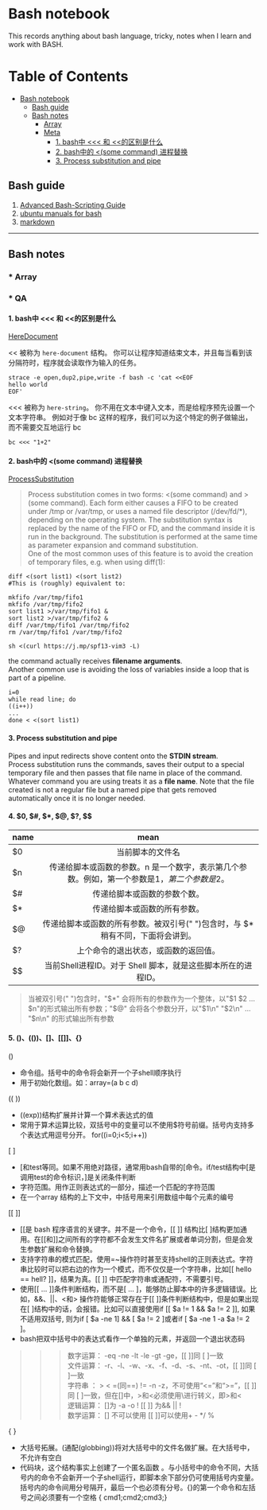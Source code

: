 # Bash notebook
  This records anything about bash language, tricky, notes when I learn and work with BASH.

Table of Contents
=================

   * [Bash notebook](#bash-notebook)
      * [Bash guide](#bash-guide)
      * [Bash notes](#bash-notes)
         * [Array](#array)
         * [Meta](#meta)
            * [1. bash中 &lt;&lt;&lt; 和 &lt;&lt;的区别是什么](#1-bash中--和-的区别是什么)
            * [2. bash中的 &lt;(some command) 进程替换](#2-bash中的-some-command-进程替换)
            * [3. Process substitution and pipe](#3-process-substitution-and-pipe)


## Bash guide

1. [Advanced Bash-Scripting Guide](http://www.tldp.org/LDP/abs/html/)  
2. [ubuntu manuals for bash](http://manpages.ubuntu.com/manpages/eoan/en/man1/bash.1.html)  
3. [markdown](https://github.com/google/styleguide/blob/gh-pages/docguide/style.md)
 
------

## Bash notes

### * Array

### * QA
#### 1. bash中 <<< 和 <<的区别是什么
[HereDocument](http://mywiki.wooledge.org/HereDocument?action=show&redirect=HereString)

<< 被称为 `here-document` 结构。 你可以让程序知道结束文本，并且每当看到该分隔符时，程序就会读取作为输入的任务。

```shell
strace -e open,dup2,pipe,write -f bash -c 'cat <<EOF
hello world
EOF'
```

<<< 被称为 `here-string`。 你不用在文本中键入文本，而是给程序预先设置一个文本字符串。 例如对于像 bc 这样的程序，我们可以为这个特定的例子做输出，而不需要交互地运行 bc
```shell
bc <<< "1+2"
```
#### 2. bash中的 <(some command) 进程替换
[ProcessSubstitution](http://mywiki.wooledge.org/ProcessSubstitution) 
>Process substitution comes in two forms: <(some command) and >(some command). Each form either causes a FIFO to be created under /tmp or /var/tmp, or uses a named file descriptor (/dev/fd/*), depending on the operating system. The substitution syntax is replaced by the name of the FIFO or FD, and the command inside it is run in the background. The substitution is performed at the same time as parameter expansion and command substitution.  
One of the most common uses of this feature is to avoid the creation of temporary files, e.g. when using diff(1):
```shell
diff <(sort list1) <(sort list2)
#This is (roughly) equivalent to:

mkfifo /var/tmp/fifo1
mkfifo /var/tmp/fifo2
sort list1 >/var/tmp/fifo1 &
sort list2 >/var/tmp/fifo2 &
diff /var/tmp/fifo1 /var/tmp/fifo2
rm /var/tmp/fifo1 /var/tmp/fifo2
```
```shell
sh <(curl https://j.mp/spf13-vim3 -L)
```
the command actually receives **filename arguments**.  
Another common use is avoiding the loss of variables inside a loop that is part of a pipeline. 

```shell
i=0
while read line; do
((i++))
...
done < <(sort list1)
```
#### 3. Process substitution and pipe
Pipes and input redirects shove content onto the **STDIN stream**.  
Process substitution runs the commands, saves their output to a special temporary file and then passes that file name in place of the command. Whatever command you are using treats it as a **file name**. Note that the file created is not a regular file but a named pipe that gets removed automatically once it is no longer needed.

#### 4. $0, $#, $*, $@, $?, $$
| name  | mean |
|-------|:---:|
|$0 |	当前脚本的文件名|
|$n |	传递给脚本或函数的参数。n 是一个数字，表示第几个参数。例如，第一个参数是$1，第二个参数是$2。|
|$# |	传递给脚本或函数的参数个数。|
|$* |	传递给脚本或函数的所有参数。|
|$@ |	传递给脚本或函数的所有参数。被双引号(" ")包含时，与 $* 稍有不同，下面将会讲到。|
|$? | 上个命令的退出状态，或函数的返回值。|
|$$ | 当前Shell进程ID。对于 Shell 脚本，就是这些脚本所在的进程ID。|  

>当被双引号(" ")包含时，"$*" 会将所有的参数作为一个整体，以"$1 $2 … $n"的形式输出所有参数；"$@" 会将各个参数分开，以"$1\n" "$2\n" … "$n\n" 的形式输出所有参数

#### 5. ()、(())、[]、[[]]、{}
()
* 命令组。括号中的命令将会新开一个子shell顺序执行   
* 用于初始化数组。如：array=(a b c d)

((  ))
* ((exp))结构扩展并计算一个算术表达式的值  
* 常用于算术运算比较，双括号中的变量可以不使用$符号前缀。括号内支持多个表达式用逗号分开。 for((i=0;i<5;i++))  

[ ]
* [和test等同。如果不用绝对路径，通常用bash自带的[命令。if/test结构中[是调用test的命令标识，]是关闭条件判断
* 字符范围。用作正则表达式的一部分，描述一个匹配的字符范围
* 在一个array 结构的上下文中，中括号用来引用数组中每个元素的编号

[[ ]]
* [[是 bash 程序语言的关键字。并不是一个命令，[[ ]] 结构比[ ]结构更加通用。在[[和]]之间所有的字符都不会发生文件名扩展或者单词分割，但是会发生参数扩展和命令替换。
* 支持字符串的模式匹配，使用=~操作符时甚至支持shell的正则表达式。字符串比较时可以把右边的作为一个模式，而不仅仅是一个字符串，比如[[ hello == hell? ]]，结果为真。[[ ]] 中匹配字符串或通配符，不需要引号。
* 使用[[ ... ]]条件判断结构，而不是[ ... ]，能够防止脚本中的许多逻辑错误。比如，&&、||、<和> 操作符能够正常存在于[[ ]]条件判断结构中，但是如果出现在[ ]结构中的话，会报错。比如可以直接使用if [[ $a != 1 && $a != 2 ]], 如果不适用双括号, 则为if [ $a -ne 1] && [ $a != 2 ]或者if [ $a -ne 1 -a $a != 2 ]。
* bash把双中括号中的表达式看作一个单独的元素，并返回一个退出状态码

>>>数字运算： -eq -ne -lt -le -gt -ge，[[ ]]同 [ ]一致  
>>>文件运算： -r、-l、-w、-x、-f、-d、-s、-nt、-ot，[[ ]]同 [ ]一致  
>>>字符串 ： > < =(同==) != -n -z，不可使用“<=”和“>=”，[[ ]]同 [ ]一致，但在[]中，>和<必须使用\进行转义，即\>和\<  
>>>逻辑运算： []为 -a -o ! [[ ]] 为&& || !  
>>>数学运算： [] 不可以使用 [[ ]]可以使用+ - */ %  
  
{ }
* 大括号拓展。(通配(globbing))将对大括号中的文件名做扩展。在大括号中，不允许有空白  
* 代码块，这个结构事实上创建了一个匿名函数 。与小括号中的命令不同，大括号内的命令不会新开一个子shell运行，即脚本余下部分仍可使用括号内变量。括号内的命令间用分号隔开，最后一个也必须有分号。{}的第一个命令和左括号之间必须要有一个空格 { cmd1;cmd2;cmd3;}
